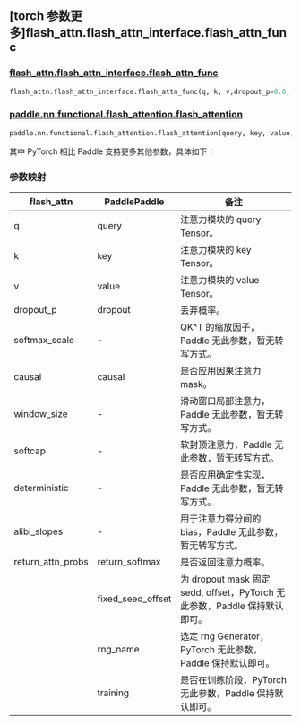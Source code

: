 ## [torch 参数更多]flash_attn.flash_attn_interface.flash_attn_func

### [flash_attn.flash_attn_interface.flash_attn_func](https://github.com/Dao-AILab/flash-attention/blob/72e27c6320555a37a83338178caa25a388e46121/flash_attn/flash_attn_interface.py#L808)

```python
flash_attn.flash_attn_interface.flash_attn_func(q, k, v,dropout_p=0.0, softmax_scale=None, causal=False, window_size=(-1, -1), softcap=0.0, alibi_slopes=None, deterministic=False, return_attn_probs=False)
```

### [paddle.nn.functional.flash_attention.flash_attention](https://github.com/PaddlePaddle/Paddle/blob/900d27c40ef4567d7ea6342f3f0eedd394885ecb/python/paddle/nn/functional/flash_attention.py#L248)

```python
paddle.nn.functional.flash_attention.flash_attention(query, key, value, dropout=0.0, causal=False，return_softmax=False, *, fixed_seed_offset=None, rng_name="", training=True)
```

其中 PyTorch 相比 Paddle 支持更多其他参数，具体如下：

### 参数映射

| flash_attn        | PaddlePaddle      | 备注                                                         |
| ----------------- | ----------------- | ------------------------------------------------------------ |
| q                 | query             | 注意力模块的 query Tensor。|
| k                 | key               | 注意力模块的 key Tensor。|
| v                 | value             | 注意力模块的 value Tensor。|
| dropout_p         | dropout           | 丢弃概率。    |
| softmax_scale     | -                 | QK^T 的缩放因子，Paddle 无此参数，暂无转写方式。 |
| causal            | causal            | 是否应用因果注意力 mask。  |
| window_size       | -                 | 滑动窗口局部注意力，Paddle 无此参数，暂无转写方式。 |
| softcap           | -                 | 软封顶注意力，Paddle 无此参数，暂无转写方式。    |
| deterministic     | -                 | 是否应用确定性实现，Paddle 无此参数，暂无转写方式。 |
| alibi_slopes      | -                 | 用于注意力得分间的 bias，Paddle 无此参数，暂无转写方式。|
| return_attn_probs | return_softmax    | 是否返回注意力概率。 |
|                   | fixed_seed_offset | 为 dropout mask 固定 sedd, offset，PyTorch 无此参数，Paddle 保持默认即可。 |
|                   | rng_name          | 选定 rng Generator，PyTorch 无此参数，Paddle 保持默认即可。 |
|                   | training          | 是否在训练阶段，PyTorch 无此参数，Paddle 保持默认即可。 |

